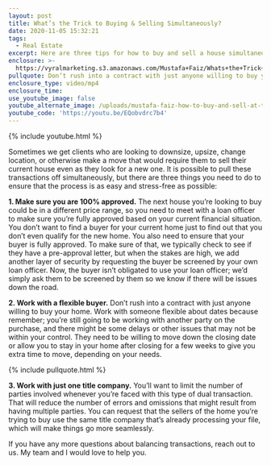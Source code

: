 ```yaml
---
layout: post
title: What’s the Trick to Buying & Selling Simultaneously?
date: 2020-11-05 15:32:21
tags:
  - Real Estate
excerpt: Here are three tips for how to buy and sell a house simultaneously.
enclosure: >-
  https://vyralmarketing.s3.amazonaws.com/Mustafa+Faiz/Whats+the+Trick+to+Buying+%26+Selling+Simultaneously_.mp4
pullquote: Don’t rush into a contract with just anyone willing to buy your home.
enclosure_type: video/mp4
enclosure_time:
use_youtube_image: false
youtube_alternate_image: /uploads/mustafa-faiz-how-to-buy-and-sell-at-the-same-time-yt.jpg
youtube_code: 'https://youtu.be/EQobvdrc7b4'
---
```


{% include youtube.html %}

Sometimes we get clients who are looking to downsize, upsize, change location, or otherwise make a move that would require them to sell their current house even as they look for a new one. It is possible to pull these transactions off simultaneously, but there are three things you need to do to ensure that the process is as easy and stress-free as possible:

**1\. Make sure you are 100% approved.** The next house you’re looking to buy could be in a different price range, so you need to meet with a loan officer to make sure you’re fully approved based on your current financial situation. You don’t want to find a buyer for your current home just to find out that you don’t even qualify for the new home. You also need to ensure that your buyer is fully approved. To make sure of that, we typically check to see if they have a pre-approval letter, but when the stakes are high, we add another layer of security by requesting the buyer be screened by your own loan officer. Now, the buyer isn’t obligated to use your loan officer; we’d simply ask them to be screened by them so we know if there will be issues down the road.

**2\. Work with a flexible buyer.** Don’t rush into a contract with just anyone willing to buy your home. Work with someone flexible about dates because remember; you’re still going to be working with another party on the purchase, and there might be some delays or other issues that may not be within your control. They need to be willing to move down the closing date or allow you to stay in your home after closing for a few weeks to give you extra time to move, depending on your needs.

{% include pullquote.html %}

**3\. Work with just one title company.** You’ll want to limit the number of parties involved whenever you’re faced with this type of dual transaction. That will reduce the number of errors and omissions that might result from having multiple parties. You can request that the sellers of the home you’re trying to buy use the same title company that’s already processing your file, which will make things go more seamlessly.

If you have any more questions about balancing transactions, reach out to us. My team and I would love to help you.